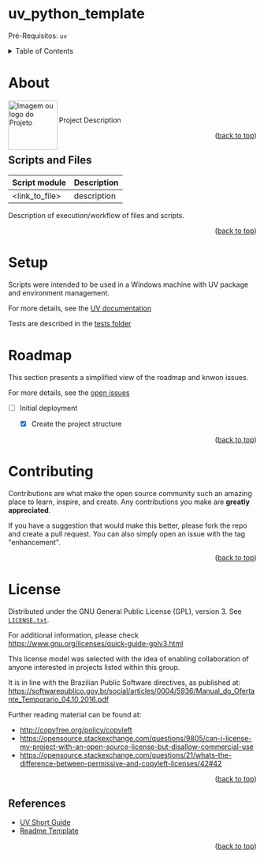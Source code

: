 # uv_python_template

Pré-Requisitos: `uv` 

<details>
    <summary>Table of Contents</summary>
    <ol>
        <li><a href="#About">About Scarab</a></li>
        <li><a href="#Scripts_and_Files">Scripts and Files</a></li>
        <li><a href="#setup">Setup</a></li>
        <li><a href="#roadmap">Roadmap</a></li>
        <li><a href="#contributing">Contributing</a></li>
        <li><a href="#license">License</a></li>
    </ol>
</details>

# About

<img align="left" width="100" height="100" src="" alt="Imagem ou logo do Projeto"> 
<br>

Project Description

<p align="right">(<a href="#indexerd-md-top">back to top</a>)</p>

## Scripts and Files

| Script module | Description |
| --- | --- |
| <link_to_file> | description |


Description of execution/workflow of files and scripts.


<p align="right">(<a href="#indexerd-md-top">back to top</a>)</p>

# Setup

Scripts were intended to be used in a Windows machine with UV package and environment management.

For more details, see the [UV documentation](https://docs.astral.sh/uv/)

Tests are described in the [tests folder](./tests/README.md)

# Roadmap

This section presents a simplified view of the roadmap and knwon issues.

For more details, see the [open issues](<put_link_here_to_issues_page>)

* [ ] Initial deployment
  * [x] Create the project structure

  
<p align="right">(<a href="#indexerd-md-top">back to top</a>)</p>

<!-- CONTRIBUTING -->
# Contributing

Contributions are what make the open source community such an amazing place to learn, inspire, and create. Any contributions you make are **greatly appreciated**.

If you have a suggestion that would make this better, please fork the repo and create a pull request. You can also simply open an issue with the tag "enhancement".

<p align="right">(<a href="#indexerd-md-top">back to top</a>)</p>

<!-- LICENSE -->
# License

Distributed under the GNU General Public License (GPL), version 3. See [`LICENSE.txt`](../../LICENSE).

For additional information, please check <https://www.gnu.org/licenses/quick-guide-gplv3.html>

This license model was selected with the idea of enabling collaboration of anyone interested in projects listed within this group.

It is in line with the Brazilian Public Software directives, as published at: <https://softwarepublico.gov.br/social/articles/0004/5936/Manual_do_Ofertante_Temporario_04.10.2016.pdf>

Further reading material can be found at:

* <http://copyfree.org/policy/copyleft>
* <https://opensource.stackexchange.com/questions/9805/can-i-license-my-project-with-an-open-source-license-but-disallow-commercial-use>
* <https://opensource.stackexchange.com/questions/21/whats-the-difference-between-permissive-and-copyleft-licenses/42#42>

<p align="right">(<a href="#indexerd-md-top">back to top</a>)</p>

<!-- REFERENCES -->
## References

* [UV Short Guide](https://www.saaspegasus.com/guides/uv-deep-dive/)
* [Readme Template](https://github.com/othneildrew/Best-README-Template)

<p align="right">(<a href="#indexerd-md-top">back to top</a>)</p>